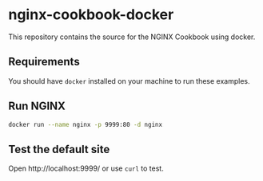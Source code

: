 # nginx-cookbook-docker
This repository contains the source for the NGINX Cookbook using docker. 

## Requirements 
You should have `docker` installed on your machine to run these examples.  


## Run NGINX
```sh
docker run --name nginx -p 9999:80 -d nginx
```

## Test the default site
Open http://localhost:9999/ or use `curl` to test. 
